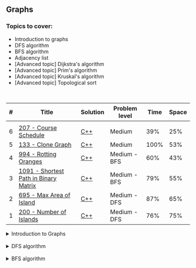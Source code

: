 ## Graphs 

### Topics to cover:
- Introduction to graphs
- DFS algorithm
- BFS algorithm
- Adjacency list
- [Advanced topic] Dijkstra's algorithm
- [Advanced topic] Prim's algorithm
- [Advanced topic] Kruskal's algorithm
- [Advanced topic] Topological sort

<br>

| # | Title | Solution | Problem level | Time | Space |
|---| ----- | -------- | ------------- | ---- | ----- |
|  |  |  |  |  |  |
| 6 | [207 - Course Schedule](https://leetcode.com/problems/course-schedule/description/) | [C++](https://github.com/Akadil/leetcode/blob/main/graphs/207_courseSchedule.cpp) | Medium | 39% | 25% |
| 5 | [133 - Clone Graph](https://leetcode.com/problems/clone-graph/description/) | [C++](https://github.com/Akadil/leetcode/blob/main/graphs/133_cloneGraph.cpp) | Medium | 100% | 53% |
| 4 | [994 - Rotting Oranges](https://leetcode.com/problems/rotting-oranges/description/) | [C++](https://github.com/Akadil/leetcode/blob/main/graphs/994_rottingOranges.cpp) | Medium - BFS | 60% | 43% |
| 3 | [1091 - Shortest Path in Binary Matrix](https://leetcode.com/problems/shortest-path-in-binary-matrix/description/) | [C++](https://github.com/Akadil/leetcode/blob/main/graphs/1091_shortestPathInMatrix.cpp) | Medium - BFS | 79% | 55% |
| 2 | [695 - Max Area of Island](https://leetcode.com/problems/max-area-of-island/) | [C++](https://github.com/Akadil/leetcode/blob/main/graphs/695_maxAreaOfIsland.cpp) | Medium - DFS | 87% | 65% |
| 1 | [200 - Number of Islands](https://leetcode.com/problems/number-of-islands/description/) | [C++](https://github.com/Akadil/leetcode/blob/main/graphs/200_numberOfIslands.cpp) | Medium - DFS | 76% | 75% |

<!-------------- Introduction to Graphs ------------->
<details>
<summary>Introduction to Graphs</summary>
<br>
It seems like the graphs should be represented as tree nodes, but in the problems, it is represented as an integer to represent several nodes and a matrix to represent edges. 

</details>
<br>

<!-------------- DFS algorithm ---------------------->
<details>
<summary>DFS algorithm</summary>
<br>

The main idea is to make a recursion. I use it when I need to check every solution. Recursion, where each function runs the recursion for each possible way

</details>
<br>

<!-------------- BFS algorithm ---------------------->
<details>
<summary>BFS algorithm</summary>
<br>

Mainly used for shortest path. The idea is that we make one step, and then store all the next steps inside of something (usually a deque). Then we take a step from a deque
and repeat

```c++
    int bfs(vector<vector<int>>& grid) {
        int ROWS = grid.size(), COLS = grid[0].size();
        vector<vector<int>> visit(4, vector<int>(4));
        queue<pair<int, int>> queue;
        queue.push(pair<int, int>(0, 0));
        visit[0][0] = 1;

        int length = 0;
        while (queue.size()) {
            int queueLength = queue.size();
            for (int i = 0; i < queueLength; i++) {
                pair<int, int> curPair = queue.front();
                queue.pop();
                int r = curPair.first, c = curPair.second;
                if (r == ROWS - 1 && c == COLS - 1) {
                    return length;
                }

                // We can directly build the four neighbors
                int neighbors[4][2] = {{r, c + 1}, {r, c - 1}, {r + 1, c}, {r - 1, c}};
                for (int j = 0; j < 4; j++) {
                    int newR = neighbors[j][0], newC = neighbors[j][1];
                    if (min(newR, newC) < 0 || newR == ROWS || newC == COLS
                        || visit[newR][newC] || grid[newR][newC]) {
                        continue;
                    }
                    queue.push(pair<int, int>(newR, newC));
                    visit[newR][newC] = 1;
                }
            }
            length++;
        }
    }
```

</details>
